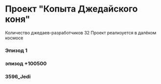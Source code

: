 # Проект "Копыта Джедайского коня"
Количество джедаев-разработчиков 32
Проект реализуется в далёком космосе
### Эпизод 1
### эпизод +100500


### 3596_Jedi
